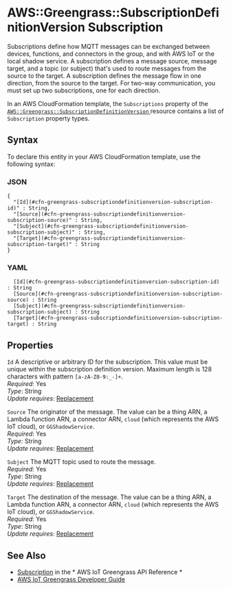 # AWS::Greengrass::SubscriptionDefinitionVersion Subscription<a name="aws-properties-greengrass-subscriptiondefinitionversion-subscription"></a>

<a name="aws-properties-greengrass-subscriptiondefinitionversion-subscription-description"></a>Subscriptions define how MQTT messages can be exchanged between devices, functions, and connectors in the group, and with AWS IoT or the local shadow service\. A subscription defines a message source, message target, and a topic \(or subject\) that's used to route messages from the source to the target\. A subscription defines the message flow in one direction, from the source to the target\. For two\-way communication, you must set up two subscriptions, one for each direction\.

<a name="aws-properties-greengrass-subscriptiondefinitionversion-subscription-inheritance"></a> In an AWS CloudFormation template, the `Subscriptions` property of the [ `AWS::Greengrass::SubscriptionDefinitionVersion` ](https://docs.aws.amazon.com/AWSCloudFormation/latest/UserGuide/aws-resource-greengrass-subscriptiondefinitionversion.html) resource contains a list of `Subscription` property types\.

## Syntax<a name="aws-properties-greengrass-subscriptiondefinitionversion-subscription-syntax"></a>

To declare this entity in your AWS CloudFormation template, use the following syntax:

### JSON<a name="aws-properties-greengrass-subscriptiondefinitionversion-subscription-syntax.json"></a>

```
{
  "[Id](#cfn-greengrass-subscriptiondefinitionversion-subscription-id)" : String,
  "[Source](#cfn-greengrass-subscriptiondefinitionversion-subscription-source)" : String,
  "[Subject](#cfn-greengrass-subscriptiondefinitionversion-subscription-subject)" : String,
  "[Target](#cfn-greengrass-subscriptiondefinitionversion-subscription-target)" : String
}
```

### YAML<a name="aws-properties-greengrass-subscriptiondefinitionversion-subscription-syntax.yaml"></a>

```
﻿  [Id](#cfn-greengrass-subscriptiondefinitionversion-subscription-id) : String
﻿  [Source](#cfn-greengrass-subscriptiondefinitionversion-subscription-source) : String
﻿  [Subject](#cfn-greengrass-subscriptiondefinitionversion-subscription-subject) : String
﻿  [Target](#cfn-greengrass-subscriptiondefinitionversion-subscription-target) : String
```

## Properties<a name="aws-properties-greengrass-subscriptiondefinitionversion-subscription-properties"></a>

`Id`  <a name="cfn-greengrass-subscriptiondefinitionversion-subscription-id"></a>
A descriptive or arbitrary ID for the subscription\. This value must be unique within the subscription definition version\. Maximum length is 128 characters with pattern `[a-zA-Z0-9:_-]+`\.  
*Required*: Yes  
*Type*: String  
*Update requires*: [Replacement](https://docs.aws.amazon.com/AWSCloudFormation/latest/UserGuide/using-cfn-updating-stacks-update-behaviors.html#update-replacement)

`Source`  <a name="cfn-greengrass-subscriptiondefinitionversion-subscription-source"></a>
The originator of the message\. The value can be a thing ARN, a Lambda function ARN, a connector ARN, `cloud` \(which represents the AWS IoT cloud\), or `GGShadowService`\.  
*Required*: Yes  
*Type*: String  
*Update requires*: [Replacement](https://docs.aws.amazon.com/AWSCloudFormation/latest/UserGuide/using-cfn-updating-stacks-update-behaviors.html#update-replacement)

`Subject`  <a name="cfn-greengrass-subscriptiondefinitionversion-subscription-subject"></a>
The MQTT topic used to route the message\.  
*Required*: Yes  
*Type*: String  
*Update requires*: [Replacement](https://docs.aws.amazon.com/AWSCloudFormation/latest/UserGuide/using-cfn-updating-stacks-update-behaviors.html#update-replacement)

`Target`  <a name="cfn-greengrass-subscriptiondefinitionversion-subscription-target"></a>
The destination of the message\. The value can be a thing ARN, a Lambda function ARN, a connector ARN, `cloud` \(which represents the AWS IoT cloud\), or `GGShadowService`\.  
*Required*: Yes  
*Type*: String  
*Update requires*: [Replacement](https://docs.aws.amazon.com/AWSCloudFormation/latest/UserGuide/using-cfn-updating-stacks-update-behaviors.html#update-replacement)

## See Also<a name="aws-properties-greengrass-subscriptiondefinitionversion-subscription--seealso"></a>
+  [Subscription](https://docs.aws.amazon.com/greengrass/latest/apireference/definitions-subscription.html) in the * AWS IoT Greengrass API Reference * 
+  [AWS IoT Greengrass Developer Guide](https://docs.aws.amazon.com/greengrass/latest/developerguide/) 